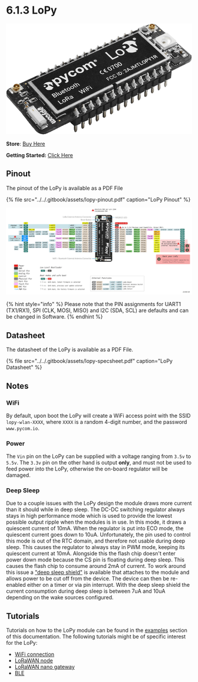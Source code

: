 # 6.1.3 LoPy

![](../../.gitbook/assets/lopy%20%281%29.png)

**Store**: [Buy Here](http://www.pycom.io/lopy)

**Getting Started:** [Click Here](https://docs.pycom.io/chapter/gettingstarted/connection/lopy.html)

## Pinout

The pinout of the LoPy is available as a PDF File

{% file src="../../.gitbook/assets/lopy-pinout.pdf" caption="LoPy Pinout" %}

![](../../.gitbook/assets/lopy-pinout.png)

{% hint style="info" %}
Please note that the PIN assignments for UART1 \(TX1/RX1\), SPI \(CLK, MOSI, MISO\) and I2C \(SDA, SCL\) are defaults and can be changed in Software.
{% endhint %}

## Datasheet

The datasheet of the LoPy is available as a PDF File.

{% file src="../../.gitbook/assets/lopy-specsheet.pdf" caption="LoPy Datasheet" %}

## Notes

### WiFi

By default, upon boot the LoPy will create a WiFi access point with the SSID `lopy-wlan-XXXX`, where `XXXX` is a random 4-digit number, and the password `www.pycom.io`.

### Power

The `Vin` pin on the LoPy can be supplied with a voltage ranging from `3.5v` to `5.5v`. The `3.3v` pin on the other hand is output **only**, and must not be used to feed power into the LoPy, otherwise the on-board regulator will be damaged.

### Deep Sleep

Due to a couple issues with the LoPy design the module draws more current than it should while in deep sleep. The DC-DC switching regulator always stays in high performance mode which is used to provide the lowest possible output ripple when the modules is in use. In this mode, it draws a quiescent current of 10mA. When the regulator is put into ECO mode, the quiescent current goes down to 10uA. Unfortunately, the pin used to control this mode is out of the RTC domain, and therefore not usable during deep sleep. This causes the regulator to always stay in PWM mode, keeping its quiescent current at 10mA. Alongside this the flash chip doesn't enter power down mode because the CS pin is floating during deep sleep. This causes the flash chip to consume around 2mA of current. To work around this issue a ["deep sleep shield"](../boards/deepsleep/) is available that attaches to the module and allows power to be cut off from the device. The device can then be re-enabled either on a timer or via pin interrupt. With the deep sleep shield the current consumption during deep sleep is between 7uA and 10uA depending on the wake sources configured.

## Tutorials

Tutorials on how to the LoPy module can be found in the [examples](../../4.-tutorials-and-examples/tutorials.md) section of this documentation. The following tutorials might be of specific interest for the LoPy:

* [WiFi connection](../../4.-tutorials-and-examples/all/wlan.md)
* [LoRaWAN node](../../4.-tutorials-and-examples/lora/lorawan-abp.md)
* [LoRaWAN nano gateway](../../4.-tutorials-and-examples/lora/lorawan-nano-gateway.md)
* [BLE](../../4.-tutorials-and-examples/all/ble.md)

